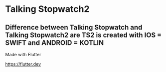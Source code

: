 # Talking Stopwatch2

## Difference between Talking Stopwatch and Talking Stopwatch2 are TS2 is created with IOS = SWIFT and ANDROID = KOTLIN

Made with Flutter

<https://flutter.dev>